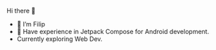 Hi there 👋 
- 🔭 I’m Filip
- 🌱 Have experience in Jetpack Compose for Android development.
- Currently exploring Web Dev.

<!---
matten-rd/matten-rd is a ✨ special ✨ repository because its `README.md` (this file) appears on your GitHub profile.
You can click the Preview link to take a look at your changes.
--->
